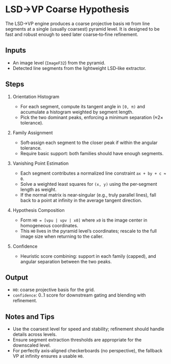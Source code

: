 # LSD→VP Coarse Hypothesis

The LSD→VP engine produces a coarse projective basis `H0` from line segments at a single (usually coarsest) pyramid level. It is designed to be fast and robust enough to seed later coarse‑to‑fine refinement.

## Inputs

- An image level (`ImageF32`) from the pyramid.
- Detected line segments from the lightweight LSD‑like extractor.

## Steps

1. Orientation Histogram
   - For each segment, compute its tangent angle in `[0, π)` and accumulate a histogram weighted by segment length.
   - Pick the two dominant peaks, enforcing a minimum separation (≈2× tolerance).

2. Family Assignment
   - Soft‑assign each segment to the closer peak if within the angular tolerance.
   - Require basic support: both families should have enough segments.

3. Vanishing Point Estimation
   - Each segment contributes a normalized line constraint `ax + by + c ≈ 0`.
   - Solve a weighted least squares for `(x, y)` using the per‑segment length as weight.
   - If the normal matrix is near‑singular (e.g., truly parallel lines), fall back to a point at infinity in the average tangent direction.

4. Hypothesis Composition
   - Form `H0 = [vpu | vpv | x0]` where `x0` is the image center in homogeneous coordinates.
   - This `H0` lives in the pyramid level’s coordinates; rescale to the full image size when returning to the caller.

5. Confidence
   - Heuristic score combining: support in each family (capped), and angular separation between the two peaks.

## Output

- `H0`: coarse projective basis for the grid.
- `confidence`: 0..1 score for downstream gating and blending with refinement.

## Notes and Tips

- Use the coarsest level for speed and stability; refinement should handle details across levels.
- Ensure segment extraction thresholds are appropriate for the downscaled level.
- For perfectly axis‑aligned checkerboards (no perspective), the fallback VP at infinity ensures a usable `H0`.

